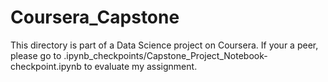# Coursera_Capstone
This directory is part of a Data Science project on Coursera.
If your a peer, please go to .ipynb_checkpoints/Capstone_Project_Notebook-checkpoint.ipynb to evaluate my assignment.

